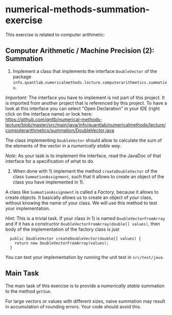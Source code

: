 # numerical-methods-summation-exercise

This exercise is related to computer arithmetic:

## Computer Arithmetic / Machine Precision (2): Summation

1) Implement a class that implements the interface `DoubleVector` of the package `info.quantlab.numericalmethods.lecture.computerarithmetics.summation`.

*Important*: The interface you have to implement is not part of this project. It is imported
from another project that is referenced by this project. To have a look at this interface
you can select "Open Declaration" in your IDE (right click on the interface name) or look here:
https://github.com/qntlb/numerical-methods-lecture/blob/master/src/main/java/info/quantlab/numericalmethods/lecture/computerarithmetics/summation/DoubleVector.java

The class implementing `DoubleVector` should allow to calculate the sum of the elements of the vector in a *numerically stable way*.

*Note*: As your task is to implement the interface, read the JavaDoc of that interface for a specification of what to do.

2) When done with 1) implement the method `createDoubleVector` of the class `SummationAssignment`,
such that it allows to create an object of the class you have implemented in 1).

A class like `SummationAssignment` is called a *Factory*, because it allows to create objects. It basically allows us to create an object of *your* class, without knowing the name of your class. We will use this method to test your implementation.

*Hint*: This is a trivial task. If your class in 1) is named `DoubleVectorFromArray` and if
it has a constructor `DoubleVectorFromArray(double[] values)`, then body of the implementation of the factory class
is just

```
  public DoubleVector createDoubleVector(double[] values) {
    return new DoubleVectorFromArray(values);
  }
```

You can test your implementation by running the unit test in `src/test/java`.

## Main Task

The main task of this exercise is to provide a *numerically stable* summation to the method `getSum`.

For large vectors or values with different sizes, naive summation may result in accumulation of
rounding errors. Your code should avoid this.


